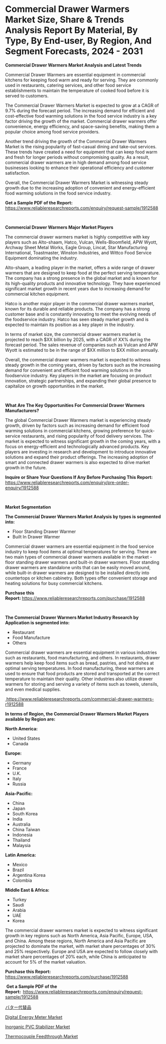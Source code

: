 <p><h1>Commercial Drawer Warmers Market Size, Share & Trends Analysis Report By Material, By Type, By End-user, By Region, And Segment Forecasts, 2024 - 2031</h1></p><p><strong>Commercial Drawer Warmers Market Analysis and Latest Trends</strong></p>
<p><p>Commercial Drawer Warmers are essential equipment in commercial kitchens for keeping food warm and ready for serving. They are commonly used in restaurants, catering services, and other food service establishments to maintain the temperature of cooked food before it is served to customers.</p><p>The Commercial Drawer Warmers Market is expected to grow at a CAGR of 9.7% during the forecast period. The increasing demand for efficient and cost-effective food warming solutions in the food service industry is a key factor driving the growth of the market. Commercial drawer warmers offer convenience, energy efficiency, and space-saving benefits, making them a popular choice among food service providers.</p><p>Another trend driving the growth of the Commercial Drawer Warmers Market is the rising popularity of fast-casual dining and take-out services. These trends have created a need for equipment that can keep food warm and fresh for longer periods without compromising quality. As a result, commercial drawer warmers are in high demand among food service businesses looking to enhance their operational efficiency and customer satisfaction.</p><p>Overall, the Commercial Drawer Warmers Market is witnessing steady growth due to the increasing adoption of convenient and energy-efficient food warming solutions in the food service industry.</p></p>
<p><strong>Get a Sample PDF of the Report:&nbsp;</strong> <a href="https://www.reliableresearchreports.com/enquiry/request-sample/1912588">https://www.reliableresearchreports.com/enquiry/request-sample/1912588</a></p>
<p>&nbsp;</p>
<p><strong>Commercial Drawer Warmers Major Market Players</strong></p>
<p><p>The commercial drawer warmers market is highly competitive with key players such as Alto-shaam, Hatco, Vulcan, Wells-Bloomfield, APW Wyott, Archway Sheet Metal Works, Eagle Group, Lincat, Star Manufacturing International, Toastmaster, Winston Industries, and Wittco Food Service Equipment dominating the industry.</p><p>Alto-shaam, a leading player in the market, offers a wide range of drawer warmers that are designed to keep food at the perfect serving temperature. The company has a strong presence in the global market and is known for its high-quality products and innovative technology. They have experienced significant market growth in recent years due to increasing demand for commercial kitchen equipment.</p><p>Hatco is another major player in the commercial drawer warmers market, known for its durable and reliable products. The company has a strong customer base and is constantly innovating to meet the evolving needs of the foodservice industry. Hatco has seen steady market growth and is expected to maintain its position as a key player in the industry.</p><p>In terms of market size, the commercial drawer warmers market is projected to reach $XX billion by 2025, with a CAGR of XX% during the forecast period. The sales revenue of companies such as Vulcan and APW Wyott is estimated to be in the range of $XX million to $XX million annually.</p><p>Overall, the commercial drawer warmers market is expected to witness steady growth in the coming years, driven by factors such as the increasing demand for convenient and efficient food warming solutions in the foodservice industry. Key players in the market are focusing on product innovation, strategic partnerships, and expanding their global presence to capitalize on growth opportunities in the market.</p></p>
<p>&nbsp;</p>
<p><strong>What Are The Key Opportunities For Commercial Drawer Warmers Manufacturers?</strong></p>
<p><p>The global Commercial Drawer Warmers market is experiencing steady growth, driven by factors such as increasing demand for efficient food warming solutions in commercial kitchens, growing preference for quick-service restaurants, and rising popularity of food delivery services. The market is expected to witness significant growth in the coming years, with a focus on energy-efficient and technologically advanced products. Key players are investing in research and development to introduce innovative solutions and expand their product offerings. The increasing adoption of smart and connected drawer warmers is also expected to drive market growth in the future.</p></p>
<p><strong>Inquire or Share Your Questions If Any Before Purchasing This Report:</strong> <a href="https://www.reliableresearchreports.com/enquiry/pre-order-enquiry/1912588">https://www.reliableresearchreports.com/enquiry/pre-order-enquiry/1912588</a></p>
<p>&nbsp;</p>
<p><strong>Market Segmentation</strong></p>
<p><strong>The Commercial Drawer Warmers Market Analysis by types is segmented into:</strong></p>
<p><ul><li>Floor Standing Drawer Warmer</li><li>Built In Drawer Warmer</li></ul></p>
<p><p>Commercial drawer warmers are essential equipment in the food service industry to keep food items at optimal temperatures for serving. There are two main types of commercial drawer warmers available in the market - floor standing drawer warmers and built-in drawer warmers. Floor standing drawer warmers are standalone units that can be easily moved around, while built-in drawer warmers are designed to be installed directly into countertops or kitchen cabinetry. Both types offer convenient storage and heating solutions for busy commercial kitchens.</p></p>
<p><strong>Purchase this Report:&nbsp;</strong><a href="https://www.reliableresearchreports.com/purchase/1912588">https://www.reliableresearchreports.com/purchase/1912588</a></p>
<p>&nbsp;</p>
<p><strong>The Commercial Drawer Warmers Market Industry Research by Application is segmented into:</strong></p>
<p><ul><li>Restaurant</li><li>Food Manufacture</li><li>Others</li></ul></p>
<p><p>Commercial drawer warmers are essential equipment in various industries such as restaurants, food manufacturing, and others. In restaurants, drawer warmers help keep food items such as bread, pastries, and hot dishes at optimal serving temperatures. In food manufacturing, these warmers are used to ensure that food products are stored and transported at the correct temperature to maintain their quality. Other industries also utilize drawer warmers for storing and serving a variety of items such as towels, utensils, and even medical supplies.</p></p>
<p><a href="https://www.reliableresearchreports.com/commercial-drawer-warmers-r1912588">&nbsp;https://www.reliableresearchreports.com/commercial-drawer-warmers-r1912588</a></p>
<p><strong>In terms of Region, the Commercial Drawer Warmers Market Players available by Region are:</strong></p>
<p>
    <p> <strong> North America: </strong>
        <ul>
            <li>United States</li>
            <li>Canada</li>
        </ul>
        </p> 
    <p> <strong> Europe: </strong>
        <ul>
            <li>Germany</li>
            <li>France</li>
            <li>U.K.</li>
            <li>Italy</li>
            <li>Russia</li>
        </ul>
        </p> 
    <p> <strong> Asia-Pacific: </strong>
        <ul>
            <li>China</li>
            <li>Japan</li>
            <li>South Korea</li>
            <li>India</li>
            <li>Australia</li>
            <li>China Taiwan</li>
            <li>Indonesia</li>
            <li>Thailand</li>
            <li>Malaysia</li>
        </ul>
        </p> 
    <p> <strong> Latin America: </strong>
        <ul>
            <li>Mexico</li>
            <li>Brazil</li>
            <li>Argentina Korea</li>
            <li>Colombia</li>
        </ul>
        </p> 
    <p> <strong> Middle East & Africa: </strong>
        <ul>
            <li>Turkey</li>
            <li>Saudi</li>
            <li>Arabia</li>
            <li>UAE</li>
            <li>Korea</li>
        </ul>
    </p>
    </p>
<p><p>The commercial drawer warmers market is expected to witness significant growth in key regions such as North America, Asia Pacific, Europe, USA, and China. Among these regions, North America and Asia Pacific are projected to dominate the market, with market share percentages of 30% and 25% respectively. Europe and USA are expected to follow closely with market share percentages of 20% each, while China is anticipated to account for 5% of the market valuation.</p></p>
<p><strong>Purchase this Report: </strong><a href="https://www.reliableresearchreports.com/purchase/1912588">https://www.reliableresearchreports.com/purchase/1912588</a></p>
<p>&nbsp;<strong>Get a Sample PDF of the Report:&nbsp;&nbsp;</strong><a href="https://www.reliableresearchreports.com/enquiry/request-sample/1912588">https://www.reliableresearchreports.com/enquiry/request-sample/1912588</a></p>
<p><strong></strong></p>
<p><p><a href="https://github.com/hilmi-2a/Market-Research-Report-List-1/blob/main/477547148275.md">バター代替品</a></p><p><a href="https://www.linkedin.com/pulse/analyzing-digital-energy-meter-market-global-industry-perspective-yijhc?trackingId=Fhl4dCFadlLmcugNoV6K9w%3D%3D">Digital Energy Meter Market</a></p><p><a href="https://issuu.com/reportprime-2/docs/inorganic-pvc-stabilizer-market-size-2030.pptx">Inorganic PVC Stabilizer Market</a></p><p><a href="https://www.linkedin.com/pulse/analyzing-thermocouple-feedthrough-market-global-industry-arzvc?trackingId=zRWg7k%2FoWy8qZBo0%2FnmbIg%3D%3D">Thermocouple Feedthrough Market</a></p></p>
